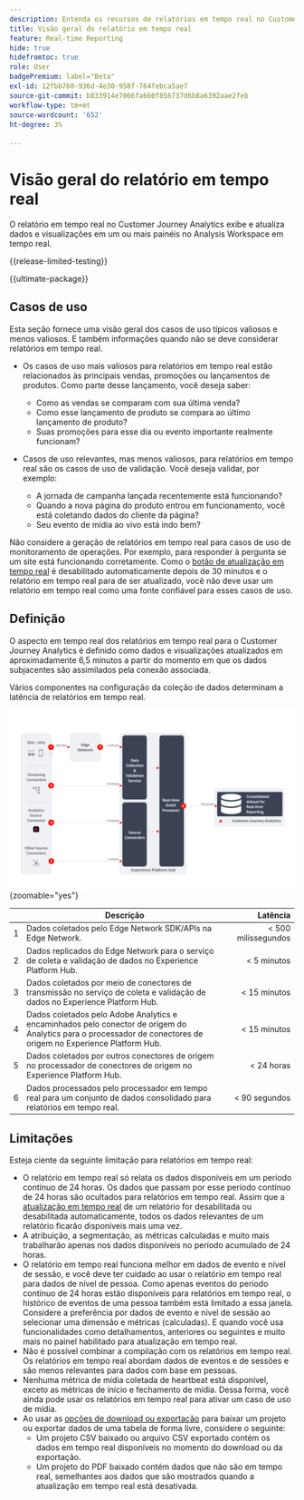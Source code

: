 ```yaml
---
description: Entenda os recursos de relatórios em tempo real no Customer Journey Analytics.
title: Visão geral do relatório em tempo real
feature: Real-time Reporting
hide: true
hidefromtoc: true
role: User
badgePremium: label="Beta"
exl-id: 12fbb760-936d-4e30-958f-764febca5ae7
source-git-commit: b833914e7066fa660f856737d6b8a6392aae2feb
workflow-type: tm+mt
source-wordcount: '652'
ht-degree: 3%

---
```


# Visão geral do relatório em tempo real

O relatório em tempo real no Customer Journey Analytics exibe e atualiza dados e visualizações em um ou mais painéis no Analysis Workspace em tempo real.

{{release-limited-testing}}

{{ultimate-package}}

## Casos de uso

Esta seção fornece uma visão geral dos casos de uso típicos valiosos e menos valiosos. E também informações quando não se deve considerar relatórios em tempo real.

* Os casos de uso mais valiosos para relatórios em tempo real estão relacionados às principais vendas, promoções ou lançamentos de produtos.
Como parte desse lançamento, você deseja saber:

   * Como as vendas se comparam com sua última venda?
   * Como esse lançamento de produto se compara ao último lançamento de produto?
   * Suas promoções para esse dia ou evento importante realmente funcionam?

* Casos de uso relevantes, mas menos valiosos, para relatórios em tempo real são os casos de uso de validação.
Você deseja validar, por exemplo:

   * A jornada de campanha lançada recentemente está funcionando?
   * Quando a nova página do produto entrou em funcionamento, você está coletando dados do cliente da página?
   * Seu evento de mídia ao vivo está indo bem?

Não considere a geração de relatórios em tempo real para casos de uso de monitoramento de operações. Por exemplo, para responder à pergunta se um site está funcionando corretamente. Como o [botão de atualização em tempo real](use-real-time.md) é desabilitado automaticamente depois de 30 minutos e o relatório em tempo real para de ser atualizado, você não deve usar um relatório em tempo real como uma fonte confiável para esses casos de uso.


## Definição

O aspecto em tempo real dos relatórios em tempo real para o Customer Journey Analytics é definido como dados e visualizações atualizados em aproximadamente 6,5 minutos a partir do momento em que os dados subjacentes são assimilados pela conexão associada.

Vários componentes na configuração da coleção de dados determinam a latência de relatórios em tempo real.

![Relatório em tempo real](assets/real-time-reporting-latencies.svg){zoomable="yes"}

| | Descrição | Latência |
|:---:|---|--:|
| 1 | Dados coletados pelo Edge Network SDK/APIs na Edge Network. | &lt; 500 milissegundos |
| 2 | Dados replicados do Edge Network para o serviço de coleta e validação de dados no Experience Platform Hub. | &lt; 5 minutos |
| 3 | Dados coletados por meio de conectores de transmissão no serviço de coleta e validação de dados no Experience Platform Hub. | &lt; 15 minutos |
| 4 | Dados coletados pelo Adobe Analytics e encaminhados pelo conector de origem do Analytics para o processador de conectores de origem no Experience Platform Hub. | &lt; 15 minutos |
| 5 | Dados coletados por outros conectores de origem no processador de conectores de origem no Experience Platform Hub. | &lt; 24 horas |
| 6 | Dados processados pelo processador em tempo real para um conjunto de dados consolidado para relatórios em tempo real. | &lt; 90 segundos |

## Limitações

Esteja ciente da seguinte limitação para relatórios em tempo real:

* O relatório em tempo real só relata os dados disponíveis em um período contínuo de 24 horas. Os dados que passam por esse período contínuo de 24 horas são ocultados para relatórios em tempo real. Assim que a [atualização em tempo real](use-real-time.md) de um relatório for desabilitada ou desabilitada automaticamente, todos os dados relevantes de um relatório ficarão disponíveis mais uma vez.
* A atribuição, a segmentação, as métricas calculadas e muito mais trabalharão apenas nos dados disponíveis no período acumulado de 24 horas.
* O relatório em tempo real funciona melhor em dados de evento e nível de sessão, e você deve ter cuidado ao usar o relatório em tempo real para dados de nível de pessoa. <!--Need to explain this a bit better --> Como apenas eventos do período contínuo de 24 horas estão disponíveis para relatórios em tempo real, o histórico de eventos de uma pessoa também está limitado a essa janela. Considere a preferência por dados de evento e nível de sessão ao selecionar uma dimensão e métricas (calculadas). E quando você usa funcionalidades como detalhamentos, anteriores ou seguintes e muito mais no painel habilitado para atualização em tempo real.
* Não é possível combinar a compilação com os relatórios em tempo real. <!-- Do we need to explain this in more detail, why? --> Os relatórios em tempo real abordam dados de eventos e de sessões e são menos relevantes para dados com base em pessoas.
* Nenhuma métrica de mídia coletada de heartbeat está disponível, exceto as métricas de início e fechamento de mídia. Dessa forma, você ainda pode usar os relatórios em tempo real para ativar um caso de uso de mídia.
* Ao usar as [opções de download ou exportação](/help/analysis-workspace/export/download-send.md) para baixar um projeto ou exportar dados de uma tabela de forma livre, considere o seguinte:
   * Um projeto CSV baixado ou arquivo CSV exportado contém os dados em tempo real disponíveis no momento do download ou da exportação.
   * Um projeto do PDF baixado contém dados que não são em tempo real, semelhantes aos dados que são mostrados quando a atualização em tempo real está desativada.

